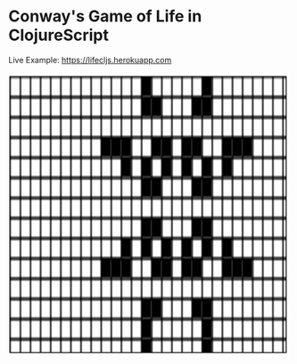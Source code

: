 # Conway's Game of Life in ClojureScript

Live Example: https://lifecljs.herokuapp.com

![](/images/life.png?raw=true)
